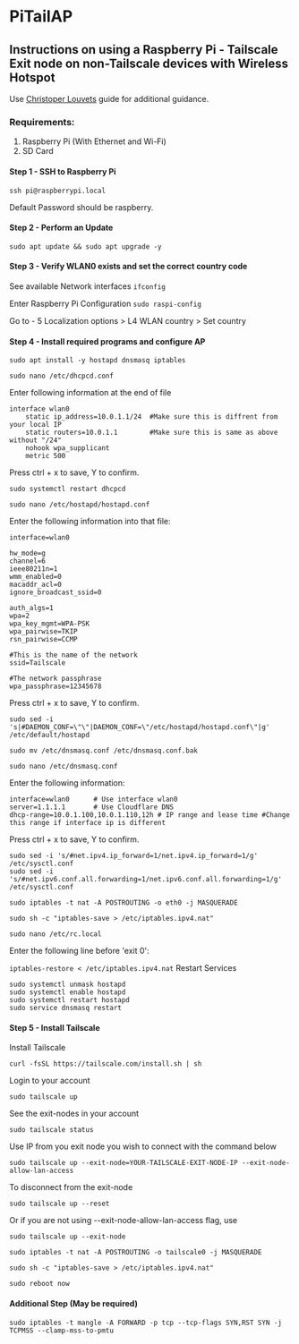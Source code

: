 # PiTailAP

## Instructions on using a Raspberry Pi - Tailscale Exit node on non-Tailscale devices with Wireless Hotspot

Use [Christoper Louvets](https://www.christopherlouvet.com/posts/apple-tv-tailscale/) guide for additional guidance.

### Requirements:
1. Raspberry Pi (With Ethernet and Wi-Fi)
2. SD Card

#### Step 1 - SSH to Raspberry Pi
```ssh pi@raspberrypi.local```

Default Password should be raspberry.

#### Step 2 - Perform an Update
```sudo apt update && sudo apt upgrade -y```

#### Step 3 - Verify WLAN0 exists and set the correct country code

See available Network interfaces
```ifconfig```

Enter Raspberry Pi Configuration
```sudo raspi-config```

Go to - 5 Localization options > L4 WLAN country > Set country

#### Step 4 - Install required programs and configure AP
```
sudo apt install -y hostapd dnsmasq iptables

sudo nano /etc/dhcpcd.conf
```
Enter following information at the end of file
```
interface wlan0
    static ip_address=10.0.1.1/24  #Make sure this is diffrent from your local IP
    static routers=10.0.1.1        #Make sure this is same as above without "/24" 
    nohook wpa_supplicant
    metric 500
```
Press ctrl + x to save, Y to confirm.
```
sudo systemctl restart dhcpcd

sudo nano /etc/hostapd/hostapd.conf
```
Enter the following information into that file:

```
interface=wlan0

hw_mode=g
channel=6
ieee80211n=1
wmm_enabled=0
macaddr_acl=0
ignore_broadcast_ssid=0

auth_algs=1
wpa=2
wpa_key_mgmt=WPA-PSK
wpa_pairwise=TKIP
rsn_pairwise=CCMP

#This is the name of the network
ssid=Tailscale

#The network passphrase
wpa_passphrase=12345678
```
Press ctrl + x to save, Y to confirm.
```
sudo sed -i 's|#DAEMON_CONF=\"\"|DAEMON_CONF=\"/etc/hostapd/hostapd.conf\"|g' /etc/default/hostapd

sudo mv /etc/dnsmasq.conf /etc/dnsmasq.conf.bak

sudo nano /etc/dnsmasq.conf
```
Enter the following information:

```
interface=wlan0      # Use interface wlan0
server=1.1.1.1       # Use Cloudflare DNS
dhcp-range=10.0.1.100,10.0.1.110,12h # IP range and lease time #Change this range if interface ip is different
```
Press ctrl + x to save, Y to confirm.
```
sudo sed -i 's/#net.ipv4.ip_forward=1/net.ipv4.ip_forward=1/g' /etc/sysctl.conf
sudo sed -i 's/#net.ipv6.conf.all.forwarding=1/net.ipv6.conf.all.forwarding=1/g' /etc/sysctl.conf

sudo iptables -t nat -A POSTROUTING -o eth0 -j MASQUERADE

sudo sh -c "iptables-save > /etc/iptables.ipv4.nat"

sudo nano /etc/rc.local
```
Enter the following line before 'exit 0':

```iptables-restore < /etc/iptables.ipv4.nat```
Restart Services
```
sudo systemctl unmask hostapd
sudo systemctl enable hostapd
sudo systemctl restart hostapd
sudo service dnsmasq restart
```
#### Step 5 - Install Tailscale

Install Tailscale

```curl -fsSL https://tailscale.com/install.sh | sh```

Login to your account

```sudo tailscale up```

See the exit-nodes in your account

```sudo tailscale status```

Use IP from you exit node you wish to connect with the command below

```sudo tailscale up --exit-node=YOUR-TAILSCALE-EXIT-NODE-IP --exit-node-allow-lan-access```

To disconnect from the exit-node

```sudo tailscale up --reset```

Or if you are not using --exit-node-allow-lan-access flag, use

```sudo tailscale up --exit-node```

```
sudo iptables -t nat -A POSTROUTING -o tailscale0 -j MASQUERADE

sudo sh -c "iptables-save > /etc/iptables.ipv4.nat"

sudo reboot now
```
#### Additional Step (May be required) 

```sudo iptables -t mangle -A FORWARD -p tcp --tcp-flags SYN,RST SYN -j TCPMSS --clamp-mss-to-pmtu```
